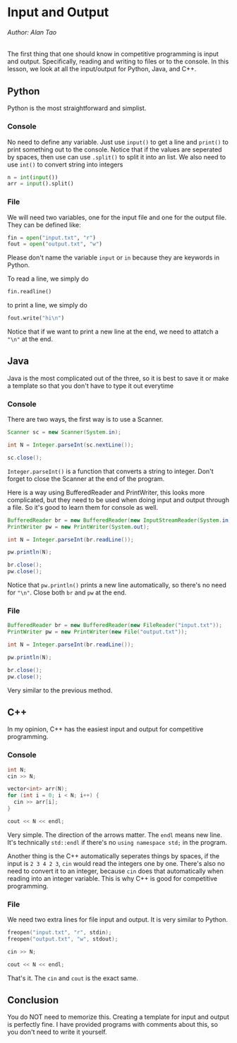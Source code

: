 # Input and Output

###### Author: Alan Tao

The first thing that one should know in competitive programming is input and output. Specifically, reading and writing to files or to the console. In this lesson, we look at all the input/output for Python, Java, and C++.

## Python
Python is the most straightforward and simplist. 

### Console
No need to define any variable. Just use `input()` to get a line and `print()` to print something out to the console. Notice that if the values are seperated by spaces, then use can use `.split()` to split it into an list. We also need to use `int()` to convert string into integers

```python
n = int(input())
arr = input().split()
```

### File
We will need two variables, one for the input file and one for the output file. They can be defined like:

```python
fin = open("input.txt", "r")
fout = open("output.txt", "w")
```

Please don't name the variable `input` or `in` because they are keywords in Python. 

To read a line, we simply do
```python
fin.readline()
```

to print a line, we simply do
```python
fout.write("hi\n")
```

Notice that if we want to print a new line at the end, we need to attatch a `"\n"` at the end. 

## Java

Java is the most complicated out of the three, so it is best to save it or make a template so that you don't have to type it out everytime 

### Console

There are two ways, the first way is to use a Scanner. 

```java
Scanner sc = new Scanner(System.in);

int N = Integer.parseInt(sc.nextLine());

sc.close();
```
`Integer.parseInt()` is a function that converts a string to integer. Don't forget to close the Scanner at the end of the program. 


Here is a way using BufferedReader and PrintWriter, this looks more complicated, but they need to be used when doing input and output through a file. So it's good to learn them for console as well. 

```java
BufferedReader br = new BufferedReader(new InputStreamReader(System.in));
PrintWriter pw = new PrintWriter(System.out);

int N = Integer.parseInt(br.readLine());

pw.println(N);

br.close();
pw.close();
```

Notice that `pw.println()` prints a new line automatically, so there's no need for `"\n"`. Close both `br` and `pw` at the end. 

### File

```java
BufferedReader br = new BufferedReader(new FileReader("input.txt"));
PrintWriter pw = new PrintWriter(new File("output.txt"));

int N = Integer.parseInt(br.readLine());

pw.println(N);

br.close();
pw.close();
```

Very similar to the previous method. 

## C++
In my opinion, C++ has the easiest input and output for competitive programming. 

### Console
```cpp
int N;
cin >> N;

vector<int> arr(N);
for (int i = 0; i < N; i++) {
  cin >> arr[i];
}

cout << N << endl;
```

Very simple. The direction of the arrows matter. The `endl` means new line. It's technically `std::endl` if there's no `using namespace std;` in the program. 

Another thing is the C++ automatically seperates things by spaces, if the input is `2 3 4 2 3`, `cin` would read the integers one by one. There's also no need to convert it to an integer, because `cin` does that automatically when reading into an integer variable. This is why C++ is good for competitive programming. 

### File
We need two extra lines for file input and output. It is very similar to Python. 
```cpp
freopen("input.txt", "r", stdin);
freopen("output.txt", "w", stdout);

cin >> N;

cout << N << endl;
```

That's it. The `cin` and `cout` is the exact same. 

## Conclusion
You do NOT need to memorize this. Creating a template for input and output is perfectly fine. I have provided programs with comments about this, so you don't need to write it yourself. 